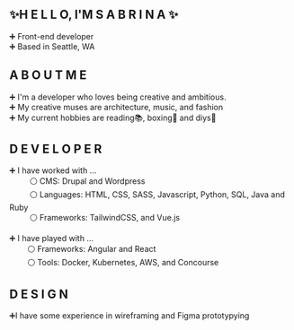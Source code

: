 ## ✨H E L L O,  I'M  S A B R I N A ✨ ##

➕ Front-end developer <br>
➕ Based in Seattle, WA <br>

## A B O U T  M E ##

➕ I'm a developer who loves being creative and ambitious. <br>
➕ My creative muses are architecture, music, and fashion <br>
➕ My current hobbies are reading📚, boxing🥊 and diys💅 <br>

## D E V E L O P E R ##

➕ I have worked with ... <br>
&emsp; &emsp; ⚪ CMS: Drupal and Wordpress <br>
&emsp; &emsp; ⚪ Languages: HTML, CSS, SASS, Javascript, Python, SQL, Java and Ruby <br>
&emsp; &emsp; ⚪ Frameworks: TailwindCSS, and Vue.js <br>

➕ I have played with ... <br>
&emsp; &emsp;⚪ Frameworks: Angular and React <br>
&emsp; &emsp;⚪ Tools: Docker, Kubernetes, AWS, and Concourse <br>

## D E S I G N ##
➕I have some experience in wireframing and Figma prototypying 

  

